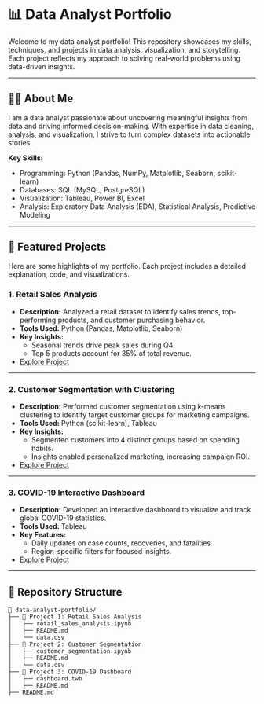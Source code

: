 # 📊 Data Analyst Portfolio

Welcome to my data analyst portfolio! This repository showcases my skills, techniques, and projects in data analysis, visualization, and storytelling. Each project reflects my approach to solving real-world problems using data-driven insights.

---

## 🧑‍💻 About Me

I am a data analyst passionate about uncovering meaningful insights from data and driving informed decision-making. With expertise in data cleaning, analysis, and visualization, I strive to turn complex datasets into actionable stories.

**Key Skills:**
- Programming: Python (Pandas, NumPy, Matplotlib, Seaborn, scikit-learn)
- Databases: SQL (MySQL, PostgreSQL)
- Visualization: Tableau, Power BI, Excel
- Analysis: Exploratory Data Analysis (EDA), Statistical Analysis, Predictive Modeling

---

## 🌟 Featured Projects

Here are some highlights of my portfolio. Each project includes a detailed explanation, code, and visualizations.

### **1. Retail Sales Analysis**
- **Description:** Analyzed a retail dataset to identify sales trends, top-performing products, and customer purchasing behavior.
- **Tools Used:** Python (Pandas, Matplotlib, Seaborn)
- **Key Insights:** 
  - Seasonal trends drive peak sales during Q4.
  - Top 5 products account for 35% of total revenue.
- [Explore Project](https://github.com/0-jagadish-0/jaagdish/blob/1fc4adb9c74ae84246478dd9d40c2739fc218e73/country.py)  

---

### **2. Customer Segmentation with Clustering**
- **Description:** Performed customer segmentation using k-means clustering to identify target customer groups for marketing campaigns.
- **Tools Used:** Python (scikit-learn), Tableau
- **Key Insights:**
  - Segmented customers into 4 distinct groups based on spending habits.
  - Insights enabled personalized marketing, increasing campaign ROI.
- [Explore Project](#)

---

### **3. COVID-19 Interactive Dashboard**
- **Description:** Developed an interactive dashboard to visualize and track global COVID-19 statistics.
- **Tools Used:** Tableau
- **Key Features:**
  - Daily updates on case counts, recoveries, and fatalities.
  - Region-specific filters for focused insights.
- [Explore Project](#)

---

## 📂 Repository Structure

```plaintext
📁 data-analyst-portfolio/
├── 📂 Project 1: Retail Sales Analysis
│   ├── retail_sales_analysis.ipynb
│   ├── README.md
│   └── data.csv
├── 📂 Project 2: Customer Segmentation
│   ├── customer_segmentation.ipynb
│   ├── README.md
│   └── data.csv
├── 📂 Project 3: COVID-19 Dashboard
│   ├── dashboard.twb
│   ├── README.md
├── README.md
